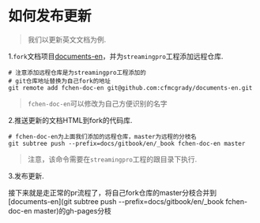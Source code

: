 # 如何发布更新

> 我们以更新英文文档为例.

1.`fork`文档项目[documents-en](https://github.com/mlsql-project/documents-en)，并为`streamingpro`工程添加远程仓库.

```
# 注意添加远程仓库是为streamingpro工程添加的
# git仓库地址替换为自己fork的地址
git remote add fchen-doc-en git@github.com:cfmcgrady/documents-en.git
```

> `fchen-doc-en`可以修改为自己方便识别的名字

2.推送更新的文档HTML到fork的代码库.

```
# fchen-doc-en为上面我们添加的远程仓库，master为远程的分枝名
git subtree push --prefix=docs/gitbook/en/_book fchen-doc-en master
```

> 注意，该命令需要在`streamingpro`工程的跟目录下执行.

3.发布更新.

接下来就是走正常的pr流程了，将自己fork仓库的master分枝合并到[documents-en](git subtree push --prefix=docs/gitbook/en/_book fchen-doc-en master)的gh-pages分枝

